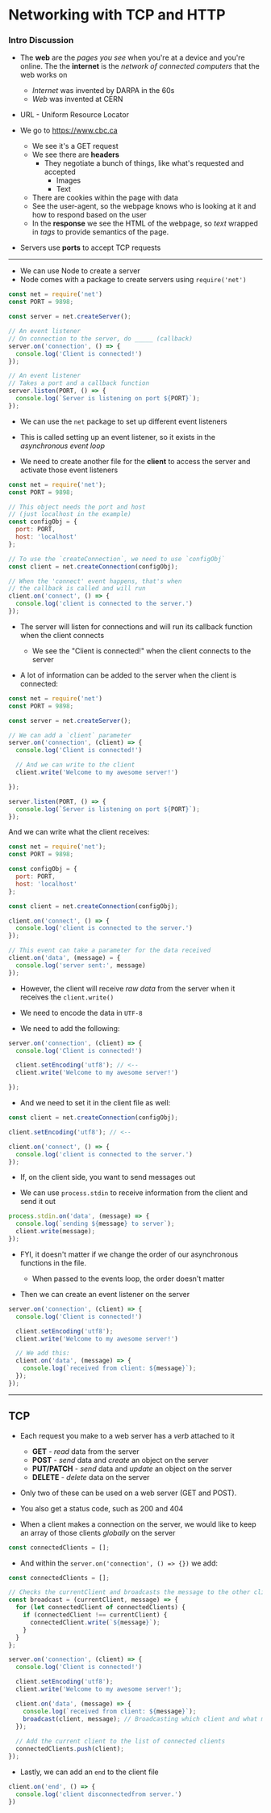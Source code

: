 # Networking with TCP and HTTP

### Intro Discussion

* The **web** are the *pages you see* when you're at a device and you're online. The the **internet** is the *network of connected computers* that the web works on
  * *Internet* was invented by DARPA in the 60s
  * *Web* was invented at CERN

* URL - Uniform Resource Locator

* We go to https://www.cbc.ca
  * We see it's a GET request
  * We see there are **headers**
    * They negotiate a bunch of things, like what's requested and accepted
      * Images
      * Text
  * There are cookies within the page with data
  * See the user-agent, so the webpage knows who is looking at it and how to respond based on the user
  * In the **response** we see the HTML of the webpage, so *text* wrapped in *tags* to provide semantics of the page.

* Servers use **ports** to accept TCP requests

---

* We can use Node to create a server
* Node comes with a package to create servers using `require('net')`

```js
const net = require('net')
const PORT = 9898;

const server = net.createServer();

// An event listener
// On connection to the server, do _____ (callback)
server.on('connection', () => {
  console.log('Client is connected!')
});

// An event listener
// Takes a port and a callback function
server.listen(PORT, () => {
  console.log(`Server is listening on port ${PORT}`);
});
```

* We can use the `net` package to set up different event listeners
* This is called setting up an event listener, so it exists in the *asynchronous event loop*

* We need to create another file for the **client** to access the server and activate those event listeners

```js
const net = require('net');
const PORT = 9898;

// This object needs the port and host
// (just localhost in the example)
const configObj = {
  port: PORT,
  host: 'localhost'
};

// To use the `createConnection`, we need to use `configObj`
const client = net.createConnection(configObj);

// When the 'connect' event happens, that's when
// the callback is called and will run
client.on('connect', () => {
  console.log('client is connected to the server.')
});
```

* The server will listen for connections and will run its callback function when the client connects
  * We see the "Client is connected!" when the client connects to the server

* A lot of information can be added to the server when the client is connected:

```js
const net = require('net')
const PORT = 9898;

const server = net.createServer();

// We can add a `client` parameter
server.on('connection', (client) => {
  console.log('Client is connected!')

  // And we can write to the client
  client.write('Welcome to my awesome server!')

});

server.listen(PORT, () => {
  console.log(`Server is listening on port ${PORT}`);
});
```

And we can write what the client receives:

```js
const net = require('net');
const PORT = 9898;

const configObj = {
  port: PORT,
  host: 'localhost'
};

const client = net.createConnection(configObj);

client.on('connect', () => {
  console.log('client is connected to the server.')
});

// This event can take a parameter for the data received
client.on('data', (message) = {
  console.log('server sent:', message)
});
```

* However, the client will receive *raw data* from the server when it receives the `client.write()`

* We need to encode the data in `UTF-8`

* We need to add the following:

```js
server.on('connection', (client) => {
  console.log('Client is connected!')

  client.setEncoding('utf8'); // <--
  client.write('Welcome to my awesome server!')

});
```

* And we need to set it in the client file as well:

```js
const client = net.createConnection(configObj);

client.setEncoding('utf8'); // <--

client.on('connect', () => {
  console.log('client is connected to the server.')
});
```

* If, on the client side, you want to send messages out

* We can use `process.stdin` to receive information from the client and send it out

```js
process.stdin.on('data', (message) => {
  console.log(`sending ${message} to server`);
  client.write(message);
});
```

* FYI, it doesn't matter if we change the order of our asynchronous functions in the file.
  * When passed to the events loop, the order doesn't matter

* Then we can create an event listener on the server

```js
server.on('connection', (client) => {
  console.log('Client is connected!')

  client.setEncoding('utf8');
  client.write('Welcome to my awesome server!')

  // We add this:
  client.on('data', (message) => {
    console.log(`received from client: ${message}`);
  });
});
```

---

## TCP

* Each request you make to a web server has a *verb* attached to it
  * **GET** - *read* data from the server
  * **POST** - *send* data and *create* an object on the server
  * **PUT/PATCH** - *send* data and *update* an object on the  server
  * **DELETE** - *delete* data on the server

* Only two of these can be used on a web server (GET and POST).

* You also get a status code, such as 200 and 404

* When a client makes a connection on the server, we would like to keep an array of those clients *globally* on the server

```js
const connectedClients = [];
```

* And within the `server.on('connection', () => {})` we add:

```js
const connectedClients = [];

// Checks the currentClient and broadcasts the message to the other client
const broadcast = (currentClient, message) => {
  for (let connectedClient of connectedClients) {
    if (connectedClient !== currentClient) {
      connectedClient.write(`${message}`);
    }
  }
};

server.on('connection', (client) => {
  console.log('Client is connected!')

  client.setEncoding('utf8');
  client.write('Welcome to my awesome server!');

  client.on('data', (message) => {
    console.log(`received from client: ${message}`);
    broadcast(client, message); // Broadcasting which client and what msg
  });
  
  // Add the current client to the list of connected clients
  connectedClients.push(client);
});
```

* Lastly, we can add an `end` to the client file

```js
client.on('end', () => {
  console.log('client disconnectedfrom server.')
})
```